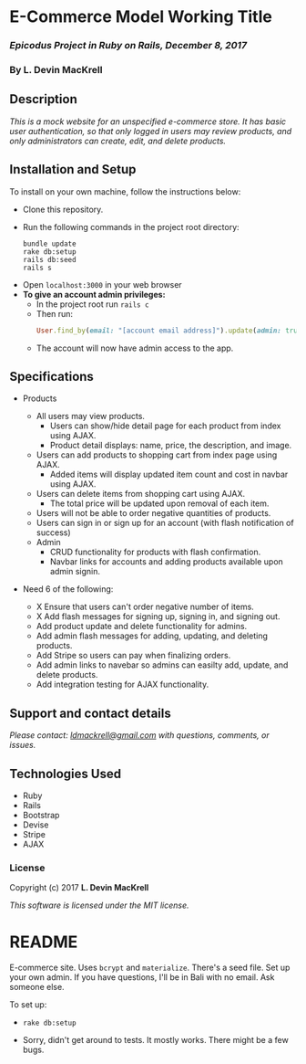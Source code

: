 # E-Commerce Model Working Title

### _Epicodus Project in Ruby on Rails, December 8, 2017_

### By L. Devin MacKrell

## Description

_This is a mock website for an unspecified e-commerce store. It has basic user authentication, so that only logged in users may review products, and only administrators can create, edit, and delete products._

## Installation and Setup

To install on your own machine, follow the instructions below:

* Clone this repository.
<!-- * Create a ```.env``` file and format as follows:
  ```
  PUBLISHABLE_KEY='[Your Stripe Publishable Key]'
  SECRET_KEY='[Your Stripe Secret Key]'

  CURRENCYLAYERKEY='[Your Currency Layer Key]'
  AVATAX_KEY='[Your Avatax API Key]'
  ```  
  * You will need to acquire API keys for [Stripe](https://stripe.com/docs), [AvaTax](https://developer.avalara.com/avatax/dev-guide/) and [Currency Layer](https://currencylayer.com/). -->
* Run the following commands in the project root directory:
  ```
  bundle update
  rake db:setup
  rails db:seed
  rails s
  ```
* Open ```localhost:3000``` in your web browser
* **To give an account admin privileges:**
  * In the project root run ```rails c```
  * Then run:
    ```ruby
    User.find_by(email: "[account email address]").update(admin: true)
    ```
  * The account will now have admin access to the app.

## Specifications

* Products  
  * All users may view products.
    * Users can show/hide detail page for each product from index using AJAX.
    * Product detail displays: name, price, the description, and image.
  * Users can add products to shopping cart from index page using AJAX.
    * Added items will display updated item count and cost in navbar using AJAX.
  * Users can delete items from shopping cart using AJAX.
    * The total price will be updated upon removal of each item.
  * Users will not be able to order negative quantities of products.
  * Users can sign in or sign up for an account (with flash notification of success)
  * Admin
    * CRUD functionality for products with flash confirmation.
    * Navbar links for accounts and adding products available upon admin signin.


* Need 6 of the following:
  * X Ensure that users can't order negative number of items.
  * X Add flash messages for signing up, signing in, and signing out.
  * Add product update and delete functionality for admins.
  * Add admin flash messages for adding, updating, and deleting products.
  * Add Stripe so users can pay when finalizing orders.
  * Add admin links to navebar so admins can easilty add, update, and delete products.
  * Add integration testing for AJAX functionality.


## Support and contact details

_Please contact: [ldmackrell@gmail.com](mailto:ldmackrell@gmail.com) with questions, comments, or issues._

## Technologies Used

* Ruby
* Rails
* Bootstrap
* Devise
* Stripe
* AJAX

### License

Copyright (c) 2017 **L. Devin MacKrell**

*This software is licensed under the MIT license.*





# README

E-commerce site. Uses `bcrypt` and `materialize`. There's a seed file. Set up your own admin. If you have questions, I'll be in Bali with no email. Ask someone else.

To set up:

* `rake db:setup`

* Sorry, didn't get around to tests. It mostly works. There might be a few bugs.

